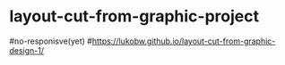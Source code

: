 # layout-cut-from-graphic-project
#no-responisve(yet)
#https://lukobw.github.io/layout-cut-from-graphic-design-1/
